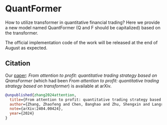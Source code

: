 # QuantFormer
How to utilize transformer in quantitative financial trading? Here we provide a new model named QuantFormer (Q and F should be capitalized)  based on the transformer. 

The official implementation code of the work will be released at the end of August as expected.

## Citation

Our [paper](https://arxiv.org/abs/2404.00424): *From attention to profit: quantitative trading strategy based on QransFormer* (which had been *From attention to profit: quantitative trading strategy based on transformer*) is available at arXiv.
```bibtex
@unpublished{zhang2024attention,
  title={From attention to profit: quantitative trading strategy based on {Q}uant{F}ormer},
  author={Zhang, Zhaofeng and Chen, Banghao and Zhu, Shengxin and Langren{\'e}, Nicolas},
  note={arXiv:2404.00424},
  year={2024}
}
